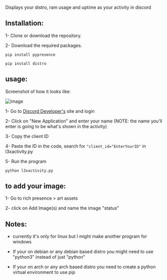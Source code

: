 Displays your distro, ram usage and uptime as your activity in discord

## Installation:
1- Clone or download the repository.

2- Download the required packages.
```
pip install pypresence
```
```
pip install distro
```

## usage: 
Screenshot of how it looks like:

![image](https://github.com/L3pux/Discord-pc-usage-activity-/assets/123013187/786c236a-c579-4b1f-9c4e-fc4c29124e7b)

1- Go to [Discord Developer's](https://discord.com/developers/) site and login

2- Click on "New Application" and enter your name (NOTE: the name you'll enter is going to be what's shown in the activity)

3- Copy the client ID

4- Paste the ID in the code, search for ```"client_id="EnterYourID"``` in l3xactivity.py

5- Run the program

```
python l3xactivity.py
```
## to add your image:

1- Go to rich presence > art assets

2- click on Add Image(s) and name the image "status"

## Notes:
* currently it's only for linux but I might make another program for windows

* If your on debian or any debian based distro you might need to use "python3" instead of just "python"

* If your on arch or any arch based distro you need to create a python virtual environment to use pip

